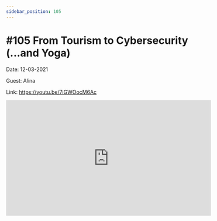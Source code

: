 ```yaml
---
sidebar_position: 105
---
```


# #105 From Tourism to Cybersecurity (...and Yoga) 

Date: 12-03-2021

Guest: Alina

Link: https://youtu.be/7iGWOocM6Ac

<iframe width="560" height="315" src="https://www.youtube.com/embed/7iGWOocM6Ac" title="YouTube video player" frameborder="0" allow="accelerometer; autoplay; clipboard-write; encrypted-media; gyroscope; picture-in-picture; web-share" allowfullscreen></iframe>